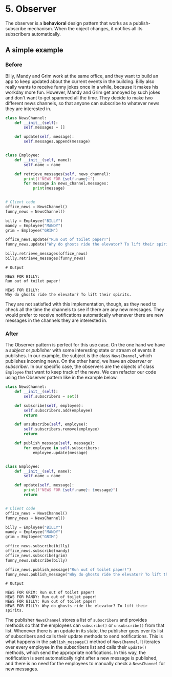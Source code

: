 # 5. Observer

The observer is a **behavioral** design pattern that works as a publish-subscribe mechanism. When the object changes, it notifies all its subscribers automatically.

## A simple example

### Before

Billy, Mandy and Grim work at the same office, and they want to build an app to keep updated about the current events in the building. Billy also really wants to receive funny jokes once in a while, because it makes his workday more fun. However, Mandy and Grim get annoyed by such jokes and don't want to get spammed all the time. They decide to make two different news channels, so that anyone can subscribe to whatever news they are interested in.

```python
class NewsChannel:
    def __init__(self):
        self.messages = []

    def update(self, message):
        self.messages.append(message)


class Employee:
    def __init__(self, name):
        self.name = name

    def retrieve_messages(self, news_channel):
        print(f"NEWS FOR {self.name}:")
        for message in news_channel.messages:
            print(message)


# Client code
office_news = NewsChannel()
funny_news = NewsChannel()

billy = Employee("BILLY")
mandy = Employee("MANDY")
grim = Employee("GRIM")

office_news.update("Run out of toilet paper!")
funny_news.update("Why do ghosts ride the elevator? To lift their spirits.")

billy.retrieve_messages(office_news)
billy.retrieve_messages(funny_news)
```

```
# Output

NEWS FOR BILLY:
Run out of toilet paper!

NEWS FOR BILLY:
Why do ghosts ride the elevator? To lift their spirits.
```

They are not satisfied with this implementation, though, as they need to check all the time the channels to see if there are any new messages. They would prefer to receive notifications automatically whenever there are new messages in the channels they are interested in.

### After

The Observer pattern is perfect for this use case. On the one hand we have a *subject* or *publisher* with some interesting state or stream of events it publishes. In our example, the subject is the class `NewsChannel`, which publishes incoming news. On the other hand, we have an *observer* or *subscriber*. In our specific case, the observers are the objects of class `Employee` that want to keep track of the news.  We can refactor our code using the Observer pattern like in the example below.

```python
class NewsChannel:
    def __init__(self):
        self.subscribers = set()

    def subscribe(self, employee):
        self.subscribers.add(employee)
        return

    def unsubscribe(self, employee):
        self.subscribers.remove(employee)
        return

    def publish_message(self, message):
        for employee in self.subscribers:
            employee.update(message)


class Employee:
    def __init__(self, name):
        self.name = name

    def update(self, message):
        print(f"NEWS FOR {self.name}: {message}")
        return


# Client code
office_news = NewsChannel()
funny_news = NewsChannel()

billy = Employee("BILLY")
mandy = Employee("MANDY")
grim = Employee("GRIM")

office_news.subscribe(billy)
office_news.subscribe(mandy)
office_news.subscribe(grim)
funny_news.subscribe(billy)

office_news.publish_message("Run out of toilet paper!")
funny_news.publish_message("Why do ghosts ride the elevator? To lift their spirits.")
```

```
# Output

NEWS FOR GRIM: Run out of toilet paper!
NEWS FOR MANDY: Run out of toilet paper!
NEWS FOR BILLY: Run out of toilet paper!
NEWS FOR BILLY: Why do ghosts ride the elevator? To lift their spirits.
```

The publisher `NewsChannel` stores a list of `subscribers` and provides methods so that the employees can `subscribe()` or `unsubscribe()` from that list. Whenever there is an update in its state, the publisher goes over its list of subscribers and calls their update methods to send notifications. This is what happens in the `publish_message()` method of `NewsChannel`. It iterates over every employee in the subscribers list and calls their `update()` methods, which send the appropriate notifications. In this way, the notification is sent automatically right after a new message is published, and there is no need for the employees to manually check a `NewsChannel` for new messages.
